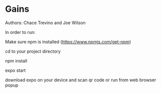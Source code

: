 # Gains
Authors: Chace Trevino and Joe Wilson

In order to run: 

Make sure npm is installed (https://www.npmjs.com/get-npm)

cd to your project directory

npm install

expo start

download expo on your device and scan qr code or run from web browser popup
